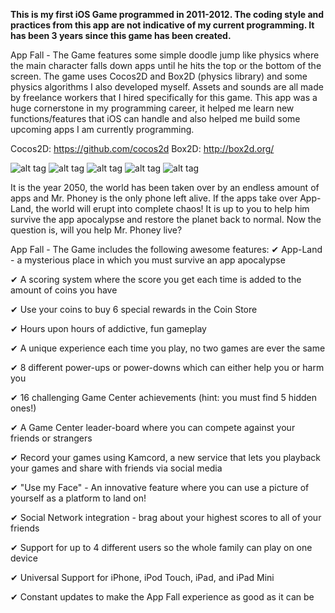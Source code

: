 **This is my first iOS Game programmed in 2011-2012. The coding style and practices from this app are not indicative of my current programming. It has been 3 years since this game has been created.** 

App Fall - The Game features some simple doodle jump like physics where the main character falls down apps until he hits the top or the bottom of the screen. The game uses Cocos2D and Box2D (physics library) and some physics algorithms I also developed myself. Assets and sounds are all made by freelance workers that I hired specifically for this game. This app was a huge cornerstone in my programming career, it helped me learn new functions/features that iOS can handle and also helped me build some upcoming apps I am currently programming. 

Cocos2D: https://github.com/cocos2d
Box2D: http://box2d.org/

![alt tag](http://a4.mzstatic.com/us/r30/Purple/v4/98/52/b1/9852b1e5-f987-fcc1-c9ae-14b0d41520be/screen568x568.jpeg)
![alt tag](http://a3.mzstatic.com/us/r30/Purple/v4/6f/69/54/6f695469-cae2-7587-f6d4-413d4a8508c4/screen568x568.jpeg)
![alt tag](http://a4.mzstatic.com/us/r30/Purple/v4/19/ad/e7/19ade7da-3b5d-64df-768b-6dafba43f5e5/screen568x568.jpeg)
![alt tag](http://a4.mzstatic.com/us/r30/Purple/v4/66/87/30/66873093-59bc-9e7a-417f-108d21dc50ea/screen568x568.jpeg)
![alt tag](http://a1.mzstatic.com/us/r30/Purple/v4/9a/e8/52/9ae8529f-268b-4aba-69dc-0879d16f3ae6/screen568x568.jpeg)

It is the year 2050, the world has been taken over by an endless amount of apps and Mr. Phoney is the only phone left alive. If the apps take over App-Land, the world will erupt into complete chaos! It is up to you to help him survive the app apocalypse and restore the planet back to normal. Now the question is, will you help Mr. Phoney live?

App Fall - The Game includes the following awesome features:
✔ App-Land - a mysterious place in which you must survive an app apocalypse

✔ A scoring system where the score you get each time is added to the amount of coins you have

✔ Use your coins to buy 6 special rewards in the Coin Store

✔ Hours upon hours of addictive, fun gameplay

✔ A unique experience each time you play, no two games are ever the same

✔ 8 different power-ups or power-downs which can either help you or harm you

✔ 16 challenging Game Center achievements (hint: you must find 5 hidden ones!)

✔ A Game Center leader-board where you can compete against your friends or strangers

✔ Record your games using Kamcord, a new service that lets you playback your games and share with friends via social media

✔ "Use my Face" - An innovative feature where you can use a picture of yourself as a platform to land on!

✔ Social Network integration - brag about your highest scores to all of your friends

✔ Support for up to 4 different users so the whole family can play on one device

✔ Universal Support for iPhone, iPod Touch, iPad, and iPad Mini 

✔ Constant updates to make the App Fall experience as good as it can be
